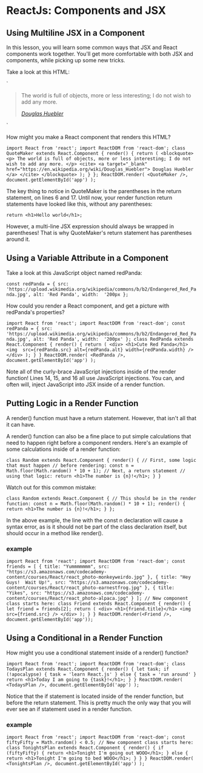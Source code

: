 # ReactJs: Components and JSX

## Using Multiline JSX in a Component
In this lesson, you will learn some common ways that JSX and React components work together. You'll get more comfortable with both JSX and components, while picking up some new tricks.

Take a look at this HTML:

`<blockquote>
  <p>
    The world is full of objects, more or less interesting; I do not wish to add any more.
  </p>
  <cite>
    <a target="_blank"
      href="https://en.wikipedia.org/wiki/Douglas_Huebler">
      Douglas Huebler
    </a>
  </cite>
</blockquote>`

How might you make a React component that renders this HTML?

`import React from 'react';
import ReactDOM from 'react-dom';
class QuoteMaker extends React.Component {
  render() {
    return (
      <blockquote>
        <p>
          The world is full of objects, more or less interesting; I do not wish to add any more.
        </p>
        <cite>
          <a target="_blank"
            href="https://en.wikipedia.org/wiki/Douglas_Huebler">
            Douglas Huebler
          </a>
        </cite>
      </blockquote>
    );
  }
};
ReactDOM.render(
  <QuoteMaker />,
  document.getElementById('app')
);
`

The key thing to notice in QuoteMaker is the parentheses in the return statement, on lines 6 and 17. Until now, your render function return statements have looked like this, without any parentheses:

`return <h1>Hello world</h1>;`

However, a multi-line JSX expression should always be wrapped in parentheses! That is why QuoteMaker's return statement has parentheses around it.


## Using a Variable Attribute in a Component
Take a look at this JavaScript object named redPanda:

`const redPanda = {
  src:  'https://upload.wikimedia.org/wikipedia/commons/b/b2/Endangered_Red_Panda.jpg',
  alt: 'Red Panda',
  width:  '200px
};`

How could you render a React component, and get a picture with redPanda's properties?

`import React from 'react';
import ReactDOM from 'react-dom';
const redPanda = {
  src: 'https://upload.wikimedia.org/wikipedia/commons/b/b2/Endangered_Red_Panda.jpg',
  alt: 'Red Panda',
  width:  '200px'
};
class RedPanda extends React.Component {
  render() {
    return (
      <div>
        <h1>Cute Red Panda</h1>
        <img 
          src={redPanda.src}
          alt={redPanda.alt}
          width={redPanda.width} />
      </div>
    );
  }
}
ReactDOM.render(
  <RedPanda />,
  document.getElementById('app')
);
`

Note all of the curly-brace JavaScript injections inside of the render function! Lines 14, 15, and 16 all use JavaScript injections. You can, and often will, inject JavaScript into JSX inside of a render function.


## Putting Logic in a Render Function
A render() function must have a return statement. However, that isn't all that it can have.

A render() function can also be a fine place to put simple calculations that need to happen right before a component renders. Here's an example of some calculations inside of a render function:

`class Random extends React.Component {
  render() {
    // First, some logic that must happen
    // before rendering:
    const n = Math.floor(Math.random() * 10 + 1);
    // Next, a return statement
    // using that logic:
    return <h1>The number is {n}!</h1>;
  }
}`

Watch out for this common mistake:

`class Random extends React.Component {
  // This should be in the render function:
  const n = Math.floor(Math.random() * 10 + 1);
  render() {
    return <h1>The number is {n}!</h1>;
  }
};`

In the above example, the line with the const n declaration will cause a syntax error, as is it should not be part of the class declaration itself, but should occur in a method like render().

### example 

`import React from 'react';
import ReactDOM from 'react-dom';
const friends = [
  {
    title: "Yummmmmmm",
    src: "https://s3.amazonaws.com/codecademy-content/courses/React/react_photo-monkeyweirdo.jpg"
  },
  {
    title: "Hey Guys!  Wait Up!",
    src: "https://s3.amazonaws.com/codecademy-content/courses/React/react_photo-earnestfrog.jpg"
  },
  {
    title: "Yikes",
    src: "https://s3.amazonaws.com/codecademy-content/courses/React/react_photo-alpaca.jpg"
  }
];
// New component class starts here:
class Friend extends React.Component {
  render() {
    let friend = friends[2];
    return (
      <div>
        <h1>{friend.title}</h1>
        <img src={friend.src} />
      </div>
    );
  }
}
ReactDOM.render(<Friend />, document.getElementById('app'));`


## Using a Conditional in a Render Function
How might you use a conditional statement inside of a render() function?

`import React from 'react';
import ReactDOM from 'react-dom';
class TodaysPlan extends React.Component {
  render() {
    let task;
    if (!apocalypse) {
      task = 'learn React.js'
    } else {
      task = 'run around'
    }
    return <h1>Today I am going to {task}!</h1>;
  }
}
ReactDOM.render(
  <TodaysPlan />,
  document.getElementById('app')
);`

Notice that the if statement is located inside of the render function, but before the return statement. This is pretty much the only way that you will ever see an if statement used in a render function.

### example 
`import React from 'react';
import ReactDOM from 'react-dom';
const fiftyFifty = Math.random() < 0.5;
// New component class starts here:
class TonightsPlan extends React.Component {
  render() {
    if (fiftyFifty) {
      return <h1>Tonight I'm going out WOOO</h1>;
    } else {
      return <h1>Tonight I'm going to bed WOOO</h1>;
    }
  }
}
ReactDOM.render(
  <TonightsPlan />,
  document.getElementById('app')
);`


## 